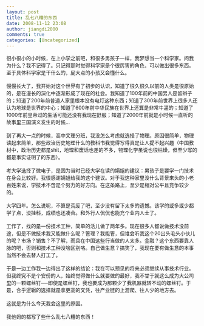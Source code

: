 ```yaml
---
layout: post
title: 乱七八糟的东西
date: 2008-11-12 23:08
author: jiangdi2000
comments: true
categories: [Uncategorized]
---
```

<div id="msgcns!C840C88DA912213B!1241" class="bvMsg"><font size="2">很小很小的小时候，在上小学之前吧，和很多男孩子一样，我梦想当一个科学家。问我为什么？我不记得了。只记得那时觉得科学家是个很厉害的角色，可以做出很多东西。至于具体科学家是干什么的，屁大点的小孩又会懂什么。<br /><br />慢慢长大了，我开始对这个世界有了初步的认识，知道了很久很久以前的人类是很原始的，是在漫长的演化中逐渐形成了现在的社会。我知道了100年前的中国男人是留辫子的；知道了200年前普通人家里根本没有电灯这种东西；知道了300年前世界上很多人还认为地球是世界的中心；知道了600年前中华民族在世界上还算是非常牛逼的；知道了1000年前皇帝过的生活可能还没有我现在舒服；知道了2000年前就是小时候一直听的故事里三国演义发生的时候…<br /><br />到了再大一点的时候，高中文理分班，我没怎么考虑就选择了物理。原因很简单，物理读起来简单，那些政治历史地理什么的教科书我觉得写得真是让人提不起兴趣（中国教材中，政治历史都是shit，地理和废话也差的不多，物理化学虽说也很枯燥，但至少写的都是事实证明了的东西）。<br /><br />考大学选择了微电子，是因为当时已经大学在读的娟姐的建议：男孩子是要学一门技术在身会比较好。我很感谢娟姐给我的这个建议。对于我这种家里没什么背景来头的小老百姓来说，学技术不啻是个努力的好方向。在这条路上，至少是相对公平且竞争较少的。<br /><br />大学四年。怎么说呢，不算是荒废了吧，至少没有留下太多的遗憾。该学的或多或少都学了点，没挂科，成绩也还凑合。和外行人侃侃也能充个业内人士了。<br /><br />工作了，找的是一份技术工种，简单的活儿做了两年多。现在很多人都说做技术没前途，但是不做技术我又能做什么呢？管理？我能管，但谁会听我这个20出头毛头小伙儿的呢？市场？销售？不了解，而且在中国这些行当做的人太多。金融？这个东西要靠人脉的吧，否则和技术工种没啥区别咯。自己做生意？搞笑了，我现在要有做生意的本事当然不会去替人打工了。<br /><br />于是一边工作我一边得出了这样的结论：我在可以预见的将来必须继续从事技术行业。但我终究不是个安份的人，始终觉得做什么就要做的最好，我不甘于就这么成为大公司里的一颗螺丝钉──即使是螺丝钉，我也要成为那颗少了我机器就转不动的螺丝钉。于是，合乎逻辑的选择就是拿更高的文凭，往产业链的上游爬、往人少的地方去。<br /><br />这就是为什么今天我会这里的原因。<br /><br />我他妈的都写了些什么乱七八糟的东西！<br /><br /></font> </div>
